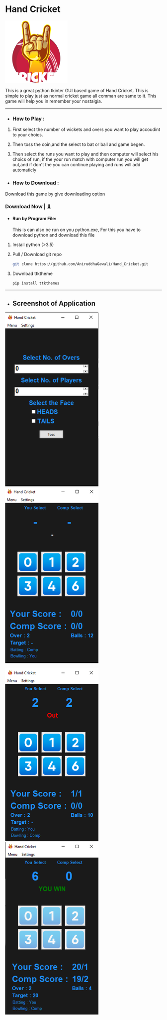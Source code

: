 # Hand Cricket

[<img src="https://github.com/AniruddhaGawali/Hand_Cricket/blob/master/data/img/logo.png" width="200" >](PicsArt_10-18-12.32.10.png) 


This is a great python tkinter GUI based game of Hand Cricket. This is simple to play just as normal cricket game all comman are same to it. This game will help you in remember your nostalgia.


------------
- ### How to Play :

1. First select the number of wickets and overs you want to play accoudint to your choics.

2. Then toss the coin,and the select to bat or ball and game begen.

3. Then select the runs you want to play and then computer will select his
choics of run, if the your run match with computer run you will get out,and if don't the you can continue playing and runs will add automaticly

- ### How to Download :
Download this game by give downloading option
### Download Now | [⬇](https://github.com/AniruddhaGawali/Hand_Cricket/raw/master/Hand_cricket%20setup.exe)
  - #### Run by Program File:
  	This is can also be run on you python.exe, For this you have to download python and download this file
  1. Install python (>3.5)
	
  2. Pull / Download git repo
	
	    ```bash
        git clone https://github.com/AniruddhaGawali/Hand_Cricket.git
      ```
  3. Download ttktheme
	
	    ```bash
        pip install ttkthemes
      ```

------------
- ## Screenshot of Application

[<img src="https://github.com/AniruddhaGawali/Hand_Cricket/blob/master/data/img/img1.png" width="300">](img1.png)                  [<img src="https://github.com/AniruddhaGawali/Hand_Cricket/blob/master/data/img/img2.png" width="300">](img2.png) 

[<img src="https://github.com/AniruddhaGawali/Hand_Cricket/blob/master/data/img/img3.png" width="300">](img3.png)                 [<img src="https://github.com/AniruddhaGawali/Hand_Cricket/blob/master/data/img/img4.png" width="300">](img4.png)



